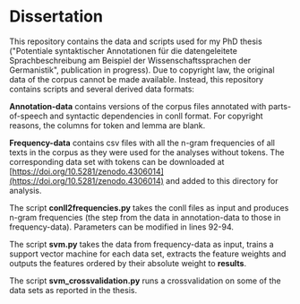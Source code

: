 # Dissertation

This repository contains the data and scripts used for my PhD thesis ("Potentiale syntaktischer Annotationen für die datengeleitete Sprachbeschreibung am Beispiel der Wissenschaftssprachen der Germanistik", publication in progress). Due to copyright law, the original data of the corpus cannot be made available. Instead, this repository contains scripts and several derived data formats:

**Annotation-data** contains versions of the corpus files annotated with parts-of-speech and syntactic dependencies in conll format. For copyright reasons, the columns for token and lemma are blank.

**Frequency-data** contains csv files with all the n-gram frequencies of all texts in the corpus as they were used for the analyses without tokens. The corresponding data set with tokens can be downloaded at [https://doi.org/10.5281/zenodo.4306014](https://doi.org/10.5281/zenodo.4306014) and added to this directory for analysis.

The script **conll2frequencies.py** takes the conll files as input and produces n-gram frequencies (the step from the data in annotation-data to those in frequency-data). Parameters can be modified in lines 92-94.

The script **svm.py** takes the data from frequency-data as input, trains a support vector machine for each data set, extracts the feature weights and outputs the features ordered by their absolute weight to **results**.

The script **svm_crossvalidation.py** runs a crossvalidation on some of the data sets as reported in the thesis.

